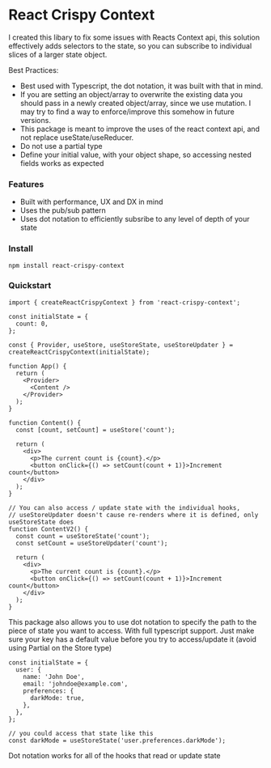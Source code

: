 # React Crispy Context

I created this libary to fix some issues with Reacts Context api, this solution effectively adds selectors to the state, so you can subscribe to individual slices of a larger state object.

Best Practices: 
* Best used with Typescript, the dot notation, it was built with that in mind.
* If you are setting an object/array to overwrite the existing data you should pass in a newly created object/array, since we use mutation. I may try to find a way to enforce/improve this somehow in future versions.
* This package is meant to improve the uses of the react context api, and not replace useState/useReducer.
* Do not use a partial type
* Define your initial value, with your object shape, so accessing nested fields works as expected

### Features

- Built with performance, UX and DX in mind
- Uses the pub/sub pattern
- Uses dot notation to efficiently subsribe to any level of depth of your state

### Install

    npm install react-crispy-context

### Quickstart

```tsx
import { createReactCrispyContext } from 'react-crispy-context';

const initialState = {
  count: 0,
};

const { Provider, useStore, useStoreState, useStoreUpdater } = createReactCrispyContext(initialState);

function App() {
  return (
    <Provider>
      <Content />
    </Provider>
  );
}

function Content() {
  const [count, setCount] = useStore('count');

  return (
    <div>
      <p>The current count is {count}.</p>
      <button onClick={() => setCount(count + 1)}>Increment count</button>
    </div>
  );
}

// You can also access / update state with the individual hooks,
// useStoreUpdater doesn't cause re-renders where it is defined, only useStoreState does
function ContentV2() {
  const count = useStoreState('count');
  const setCount = useStoreUpdater('count');

  return (
    <div>
      <p>The current count is {count}.</p>
      <button onClick={() => setCount(count + 1)}>Increment count</button>
    </div>
  );
}
```

This package also allows you to use dot notation to specify the path to the piece of state you want to access. With full typescript support. Just make sure your key has a default value before you try to access/update it (avoid using Partial on the Store type)

```tsx
const initialState = {
  user: {
    name: 'John Doe',
    email: 'johndoe@example.com',
    preferences: {
      darkMode: true,
    },
  },
};

// you could access that state like this
const darkMode = useStoreState('user.preferences.darkMode');
```

Dot notation works for all of the hooks that read or update state
